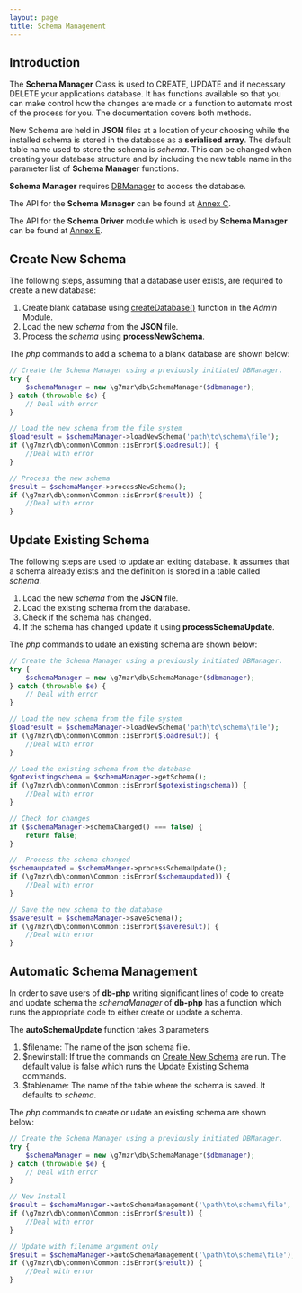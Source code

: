 ```yaml
---
layout: page
title: Schema Management
---
```

## Introduction
The **Schema Manager** Class is used to CREATE, UPDATE and if necessary DELETE your applications
database.  It has functions available so that you can make control how the changes are
made or a function to automate most of the process for you.  The documentation covers both
methods.

New Schema are held in **JSON** files at a location of your choosing while the installed
schema is stored in the database as a **serialised array**.  The default table name used to
store the schema is *schema*.  This can be changed when creating your database structure
and by including the new table name in the parameter list of **Schema Manager** functions.

**Schema Manager** requires [DBManager](03_DBManager.md) to access the database.

The API for the **Schema Manager** can be found at [Annex C](32_API_SchemaManager.md).

The API for the **Schema Driver** module which is used by **Schema Manager** can be found at
[Annex E](34_API_SchemaDriver.md).

## Create New Schema
The following steps, assuming that a database user exists, are required to create a new database:
1. Create blank database using [createDatabase()](04_Admin.md#createdatabase) function
in the *Admin* Module.
2. Load the new *schema* from the **JSON** file.
3. Process the *schema* using **processNewSchema**.

The *php* commands to add a schema to a blank database are shown below:
```php
// Create the Schema Manager using a previously initiated DBManager.
try {
    $schemaManager = new \g7mzr\db\SchemaManager($dbmanager);
} catch (throwable $e) {
    // Deal with error
}

// Load the new schema from the file system
$loadresult = $schemaManager->loadNewSchema('path\to\schema\file');
if (\g7mzr\db\common\Common::isError($loadresult)) {
    //Deal with error
}

// Process the new schema
$result = $schemaManger->processNewSchema();
if (\g7mzr\db\common\Common::isError($result)) {
    //Deal with error
}
```

## Update Existing Schema
The following steps are used to update an exiting database.  It assumes that a schema
already exists and the definition is stored in a table called *schema*.
1. Load the new *schema* from the **JSON** file.
2. Load the existing schema from the database.
3. Check if the schema has changed.
4. If the schema has changed update it using **processSchemaUpdate**.

The *php* commands to udate an existing schema are shown below:
```php
// Create the Schema Manager using a previously initiated DBManager.
try {
    $schemaManager = new \g7mzr\db\SchemaManager($dbmanager);
} catch (throwable $e) {
    // Deal with error
}

// Load the new schema from the file system
$loadresult = $schemaManager->loadNewSchema('path\to\schema\file');
if (\g7mzr\db\common\Common::isError($loadresult)) {
    //Deal with error
}

// Load the existing schema from the database
$gotexistingschema = $schemaManager->getSchema();
if (\g7mzr\db\common\Common::isError($gotexistingschema)) {
    //Deal with error
}

// Check for changes
if ($schemaManager->schemaChanged() === false) {
    return false;
}

//  Process the schema changed
$schemaupdated = $schemaManger->processSchemaUpdate();
if (\g7mzr\db\common\Common::isError($schemaupdated)) {
    //Deal with error
}

// Save the new schema to the database
$saveresult = $schemaManager->saveSchema();
if (\g7mzr\db\common\Common::isError($saveresult)) {
    //Deal with error
}
```

## Automatic Schema Management
In order to save users of **db-php** writing significant lines of code to create and
update schema the *schemaManager* of **db-php** has a function which runs the appropriate
code to either create or update a schema.

The **autoSchemaUpdate** function takes 3 parameters
1. $filename: The name of the json schema file.
2. $newinstall: If true the commands on [Create New Schema](#create-new-schema) are run.  The
default value is false which runs the [Update Existing Schema](#update-existing-schema) commands.
3. $tablename: The name of the table where the schema is saved.  It defaults to *schema*.

The *php* commands to create or udate an existing schema are shown below:
```php
// Create the Schema Manager using a previously initiated DBManager.
try {
    $schemaManager = new \g7mzr\db\SchemaManager($dbmanager);
} catch (throwable $e) {
    // Deal with error
}

// New Install
$result = $schemaManager->autoSchemaManagement('\path\to\schema\file', true);
if (\g7mzr\db\common\Common::isError($result)) {
    //Deal with error
}

// Update with filename argument only
$result = $schemaManager->autoSchemaManagement('\path\to\schema\file');
if (\g7mzr\db\common\Common::isError($result)) {
    //Deal with error
}
```
